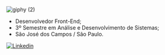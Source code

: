 ##

![giphy (2)](https://user-images.githubusercontent.com/82785756/154810305-219e2e12-5b7f-4442-b862-99c18806b6f1.gif)



- Desenvolvedor Front-End;
- 3º Semestre em Análise e Desenvolvimento de Sistemas;
- São José dos Campos / São Paulo.
 
[![Linkedin](https://img.shields.io/badge/LinkedIn-0077B5?style=for-the-badge&logo=linkedin&logoColor=white)](https://www.linkedin.com/in/jeffersoncabralsilva/)



                                   
